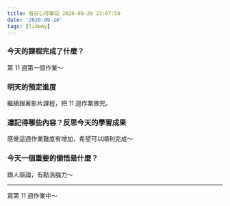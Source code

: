 ```yaml
---
title: 每日心得筆記 2020-09-20 23:07:59
date: '2020-09-20'
tags: [lidemy]
---
```


### 今天的課程完成了什麼？

第 11 週第一個作業～

### 明天的預定進度

繼續跟著影片課程，把 11 週作業做完。

### 還記得哪些內容？反思今天的學習成果

感覺這週作業難度有增加，希望可以順利完成～

### 今天一個重要的領悟是什麼？

跟人辯論，有點浩腦力～

---

寫第 11 週作業中～
